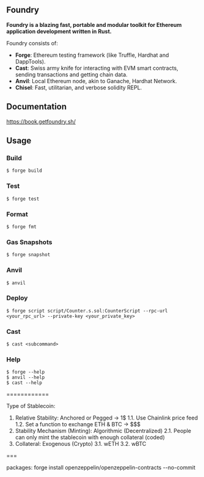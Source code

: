 ## Foundry

**Foundry is a blazing fast, portable and modular toolkit for Ethereum application development written in Rust.**

Foundry consists of:

- **Forge**: Ethereum testing framework (like Truffle, Hardhat and DappTools).
- **Cast**: Swiss army knife for interacting with EVM smart contracts, sending transactions and getting chain data.
- **Anvil**: Local Ethereum node, akin to Ganache, Hardhat Network.
- **Chisel**: Fast, utilitarian, and verbose solidity REPL.

## Documentation

https://book.getfoundry.sh/

## Usage

### Build

```shell
$ forge build
```

### Test

```shell
$ forge test
```

### Format

```shell
$ forge fmt
```

### Gas Snapshots

```shell
$ forge snapshot
```

### Anvil

```shell
$ anvil
```

### Deploy

```shell
$ forge script script/Counter.s.sol:CounterScript --rpc-url <your_rpc_url> --private-key <your_private_key>
```

### Cast

```shell
$ cast <subcommand>
```

### Help

```shell
$ forge --help
$ anvil --help
$ cast --help
```

============

Type of Stablecoin:

1. Relative Stability: Anchored or Pegged -> 1$
  1.1. Use Chainlink price feed
  1.2. Set a function to exchange ETH & BTC -> $$$
2. Stability Mechanism (Minting): Algorithmic (Decentralized)
   2.1. People can only mint the stablecoin with enough collateral (coded)
3. Collateral: Exogenous (Crypto)
   3.1. wETH
   3.2. wBTC

===

packages:
forge install openzeppelin/openzeppelin-contracts --no-commit
